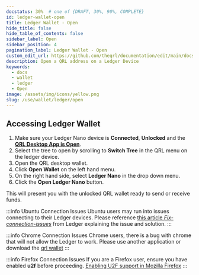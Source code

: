 ```yaml
---
docstatus: 30%  # one of {DRAFT, 30%, 90%, COMPLETE}
id: ledger-wallet-open
title: Ledger Wallet - Open
hide_title: false
hide_table_of_contents: false
sidebar_label: Open
sidebar_position: 4
pagination_label: Ledger Wallet - Open
custom_edit_url: https://github.com/theqrl/documentation/edit/main/docs/Use/Wallet/Ledger/open-ledger-wallet.md
description: Open a QRL address on a Ledger Device
keywords:
  - docs
  - wallet
  - ledger
  - Open
image: /assets/img/icons/yellow.png
slug: /use/wallet/ledger/open
---
```



## Accessing Ledger Wallet

1. Make sure your Ledger Nano device is **Connected**, **Unlocked** and the [**QRL Desktop App is Open**](/use/wallet/desktop).
2. Select the tree to open by scrolling to **Switch Tree** in the QRL menu on the ledger device.
3. Open the QRL desktop wallet.
4. Click **Open Wallet** on the left hand menu.
5. On the right hand side, select **Ledger Nano** in the drop down menu.
6. Click the **Open Ledger Nano** button.


This will present you with the unlocked QRL wallet ready to send or receive funds.

:::info Ubuntu Connection Issues
Ubuntu users may run into issues connecting to their Ledger devices. Please reference [this article *Fix-connection-issues*](https://support.ledger.com/hc/en-us/articles/115005165269-Fix-connection-issues) from Ledger explaining the issue and solution.
:::

:::info Chrome Connection Issues
Chrome users, there is a bug with chrome that will not allow the Ledger to work. Please use another application or download the [qrl wallet](https://theqrl.org)
:::

:::info Firefox Connection Issues
If you are a Firefox user, ensure you have enabled **u2f** before proceeding. [Enabling U2F support in Mozilla Firefox](https://support.yubico.com/support/solutions/articles/15000017511-enabling-u2f-support-in-mozilla-firefox)
:::
